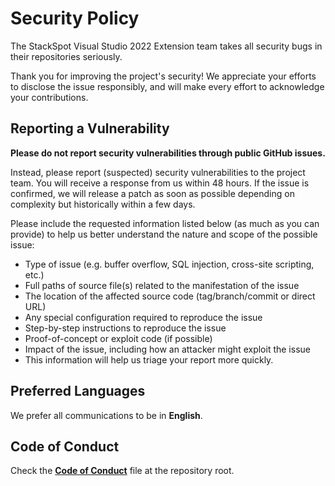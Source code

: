 # Security Policy

The StackSpot Visual Studio 2022 Extension team takes all security bugs in their repositories seriously.

Thank you for improving the project's security! We appreciate your efforts to disclose the issue responsibly, and will make every effort to acknowledge your contributions.

## Reporting a Vulnerability

**Please do not report security vulnerabilities through public GitHub issues.**

Instead, please report (suspected) security vulnerabilities to the project team. You will receive a response from us within 48 hours. If the issue is confirmed, we will release a patch as soon as possible depending on complexity but historically within a few days.

Please include the requested information listed below (as much as you can provide) to help us better understand the nature and scope of the possible issue:

- Type of issue (e.g. buffer overflow, SQL injection, cross-site scripting, etc.)
- Full paths of source file(s) related to the manifestation of the issue
- The location of the affected source code (tag/branch/commit or direct URL)
- Any special configuration required to reproduce the issue
- Step-by-step instructions to reproduce the issue
- Proof-of-concept or exploit code (if possible)
- Impact of the issue, including how an attacker might exploit the issue
- This information will help us triage your report more quickly.

## Preferred Languages

We prefer all communications to be in **English**.

## Code of Conduct

Check the [**Code of Conduct**](https://github.com/stack-spot/stackspot-visualstudio-extension/blob/main/CODE_OF_CONDUCT.md) file at the repository root.